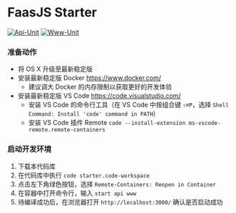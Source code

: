 # FaasJS Starter

[![Api-Unit](https://github.com/faasjs/starter/actions/workflows/api-unit.yml/badge.svg)](https://github.com/faasjs/starter/actions/workflows/api-unit.yml)
[![Www-Unit](https://github.com/faasjs/starter/actions/workflows/www-unit.yml/badge.svg)](https://github.com/faasjs/starter/actions/workflows/www-unit.yml)

### 准备动作

- 将 OS X 升级至最新稳定版
- 安装最新稳定版 Docker https://www.docker.com/
  - 建议调大 Docker 的内存限制以获取更好的开发体验
- 安装最新稳定版 VS Code https://code.visualstudio.com/
  - 安装 VS Code 的命令行工具（在 VS Code 中按组合键 `⇧⌘P`，选择 `Shell Command: Install 'code' command in PATH`）
  - 安装 VS Code 插件 Remote `code --install-extension ms-vscode-remote.remote-containers`

### 启动开发环境

1. 下载本代码库
2. 在代码库中执行 `code starter.code-workspace`
3. 点击左下角绿色按钮，选择 `Remote-Containers: Reopen in Container`
4. 在容器中打开命令行，输入 `start api www`
5. 待编译成功后，在浏览器打开 `http://localhost:3000/` 确认是否启动成功
